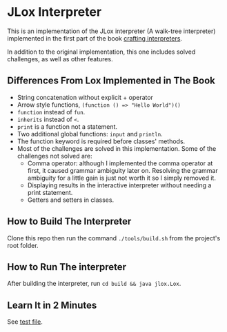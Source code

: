 # JLox Interpreter

This is an implementation of the JLox interpreter (A walk-tree
interpreter) implemented in the first part of the book
[crafting interpreters](craftinginterpreters.com/).

In addition to the original implementation, this one includes solved
challenges, as well as other features.

## Differences From Lox Implemented in The Book

- String concatenation without explicit + operator
- Arrow style functions, `(function () => "Hello World")()`
- `function` instead of `fun`.
- `inherits` instead of `<`.
- `print` is a function not a statement.
- Two additional global functions: `input` and `println`.
- The function keyword is required before classes' methods.
- Most of the challenges are solved in this implementation. Some of the challenges not solved are:
  - Comma operator: although I implemented the comma
    operator at first, it caused grammar ambiguity later on. Resolving
    the grammar ambiguity for a little gain is just not worth it so I
    simply removed it.
  - Displaying results in the interactive interpreter
    without needing a print statement.
  - Getters and setters in classes.

## How to Build The Interpreter

Clone this repo then run the command `./tools/build.sh` from the project's
root folder.

## How to Run The interpreter

After building the interpreter, run `cd build && java jlox.Lox`.

## Learn It in 2 Minutes

See [test file](/tests/test.lox).
